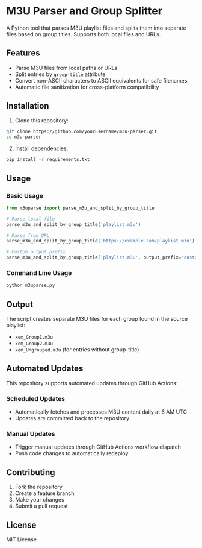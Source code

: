 # M3U Parser and Group Splitter

A Python tool that parses M3U playlist files and splits them into separate files based on group titles. Supports both local files and URLs.

## Features

- Parse M3U files from local paths or URLs
- Split entries by `group-title` attribute
- Convert non-ASCII characters to ASCII equivalents for safe filenames
- Automatic file sanitization for cross-platform compatibility

## Installation

1. Clone this repository:
```bash
git clone https://github.com/yourusername/m3u-parser.git
cd m3u-parser
```

2. Install dependencies:
```bash
pip install -r requirements.txt
```

## Usage

### Basic Usage

```python
from m3uparse import parse_m3u_and_split_by_group_title

# Parse local file
parse_m3u_and_split_by_group_title('playlist.m3u')

# Parse from URL
parse_m3u_and_split_by_group_title('https://example.com/playlist.m3u')

# Custom output prefix
parse_m3u_and_split_by_group_title('playlist.m3u', output_prefix='custom')
```

### Command Line Usage

```bash
python m3uparse.py
```

## Output

The script creates separate M3U files for each group found in the source playlist:
- `xem_Group1.m3u`
- `xem_Group2.m3u`
- `xem_Ungrouped.m3u` (for entries without group-title)

## Automated Updates

This repository supports automated updates through GitHub Actions:

### Scheduled Updates
- Automatically fetches and processes M3U content daily at 6 AM UTC
- Updates are committed back to the repository

### Manual Updates
- Trigger manual updates through GitHub Actions workflow dispatch
- Push code changes to automatically redeploy

## Contributing

1. Fork the repository
2. Create a feature branch
3. Make your changes
4. Submit a pull request

## License

MIT License
